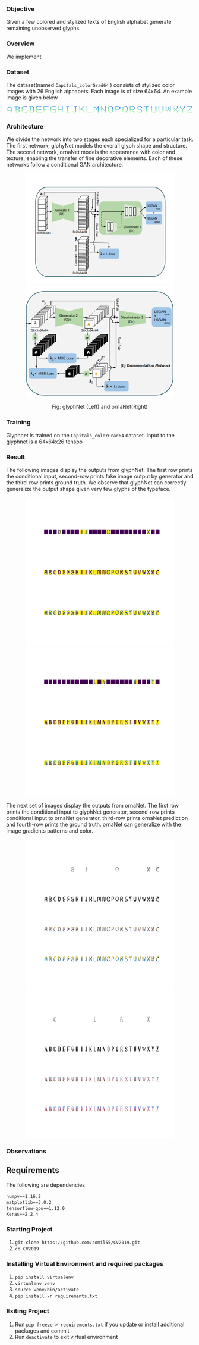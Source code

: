 ### Objective
Given a few colored and stylized texts of English alphabet generate remaining unobserved glyphs.  

### Overview
We implement 



### Dataset
The dataset(named `Capitals_colorGrad64` ) consists of stylized color images with 26 English alphabets. Each image is of size 64x64. An example image is given below
<p align='center'>
  <img src='./outputs/dataset/0.png' alt='input'/>
</p>

### Architecture
We divide the network into two stages each specialized for a particular task. The first network, glphyNet models the
overall glyph shape and structure. The second network, ornaNet models the appearance with color and texture, enabling the transfer of fine decorative elements. Each of these networks follow a conditional GAN architecture.   
<p align='center'>
  <img src='./architecture/glyphNet.png' alt='input' width="400" height="300"/>
  <img src='./architecture/ornaNet.png' alt='input' width="400" height="300"/>
</p>
<p align='center'>
    Fig: glyphNet (Left) and ornaNet(Right)  
</p>

### Training
Glyphnet is trained on the `Capitals_colorGrad64` dataset. Input to the glyphnet is a 64x64x26 tenspo  

### Result
The following images display the outputs from glyphNet. The first row prints the conditional input, second-row prints fake image output by generator and the third-row prints ground truth. We observe that glyphNet can correctly generalize the output shape given very few glyphs of the typeface.
<p align='center'>
  <img src='./outputs/glyphNet/1.png' alt='input' width="400" height="400"/>
  <img src='./outputs/glyphNet/10.png' alt='input' width="400" height="400"/>
</p>

The next set of images display the outputs from ornaNet. The first row prints the conditional input to glyphNet generator, second-row prints conditional input to ornaNet generator, third-row prints ornaNet prediction and fourth-row prints the ground truth. ornaNet can generalize with the image gradients patterns and color. 
<p align='center'>
  <img src='./outputs/ornaNet/1.png' alt='input' width="400" height="400"/>
  <img src='./outputs/ornaNet/10.png' alt='input' width="400" height="400"/>
</p>

### Observations


## Requirements 
The following are dependencies 

```
numpy==1.16.2
matplotlib==3.0.2
tensorflow-gpu==1.12.0
Keras==2.2.4
```

### Starting Project
1. `git clone https://github.com/somil55/CV2019.git`
2. `cd CV2019`

### Installing Virtual Environment and required packages
1. `pip install virtualenv`
2. `virtualenv venv`
3. `source venv/bin/activate`
4. `pip install -r requirements.txt`

### Exiting Project
1. Run `pip freeze > requirements.txt` if you update or install additional packages and commit
2. Run `deactivate` to exit virtual environment
